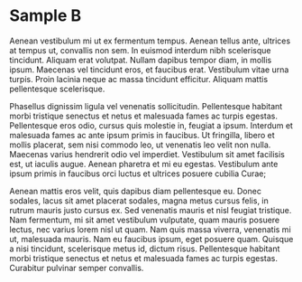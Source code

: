 # Sample B

Aenean vestibulum mi ut ex fermentum tempus. Aenean tellus ante, ultrices at tempus ut, convallis non sem. In euismod interdum nibh scelerisque tincidunt. Aliquam erat volutpat. Nullam dapibus tempor diam, in mollis ipsum. Maecenas vel tincidunt eros, et faucibus erat. Vestibulum vitae urna turpis. Proin lacinia neque ac massa tincidunt efficitur. Aliquam mattis pellentesque scelerisque.

Phasellus dignissim ligula vel venenatis sollicitudin. Pellentesque habitant morbi tristique senectus et netus et malesuada fames ac turpis egestas. Pellentesque eros odio, cursus quis molestie in, feugiat a ipsum. Interdum et malesuada fames ac ante ipsum primis in faucibus. Ut fringilla, libero et mollis placerat, sem nisi commodo leo, ut venenatis leo velit non nulla. Maecenas varius hendrerit odio vel imperdiet. Vestibulum sit amet facilisis est, ut iaculis augue. Aenean pharetra et mi eu egestas. Vestibulum ante ipsum primis in faucibus orci luctus et ultrices posuere cubilia Curae;

Aenean mattis eros velit, quis dapibus diam pellentesque eu. Donec sodales, lacus sit amet placerat sodales, magna metus cursus felis, in rutrum mauris justo cursus ex. Sed venenatis mauris et nisl feugiat tristique. Nam fermentum, mi sit amet vestibulum vulputate, quam mauris posuere lectus, nec varius lorem nisl ut quam. Nam quis massa viverra, venenatis mi ut, malesuada mauris. Nam eu faucibus ipsum, eget posuere quam. Quisque a nisi tincidunt, scelerisque metus id, dictum risus. Pellentesque habitant morbi tristique senectus et netus et malesuada fames ac turpis egestas. Curabitur pulvinar semper convallis.
